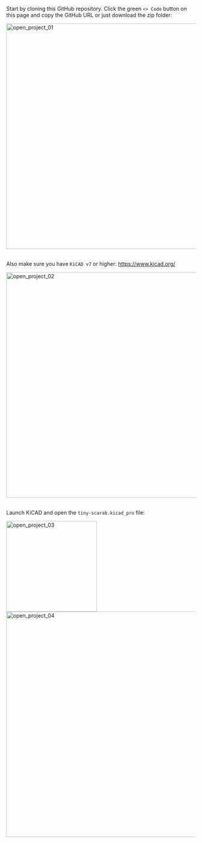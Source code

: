 Start by cloning this GitHub repository. Click the green `<> Code` button on this page and copy the GitHub URL or just download the zip folder:

<img width="600" alt="open_project_01" src="https://github.com/Embeetle/tiny-scarab/assets/19362684/fab913e1-ea29-4dd4-aa66-f0f0b9f83be5">

&nbsp;<br>
Also make sure you have `KiCAD v7` or higher:
<a href="https://www.kicad.org/" target="_blank">https://www.kicad.org/</a>

<img width="600" alt="open_project_02" src="https://github.com/Embeetle/tiny-scarab/assets/19362684/0ab25cf9-85d3-4214-8133-48aa22ff0085">

&nbsp;<br>
Launch KiCAD and open the `tiny-scarab.kicad_pro` file:

<img width="241" alt="open_project_03" src="https://github.com/Embeetle/tiny-scarab/assets/19362684/ffa0aa27-c5d4-4824-96ba-dc2bc075078c">

<img width="600" alt="open_project_04" src="https://github.com/Embeetle/tiny-scarab/assets/19362684/b7677b89-c82e-47fa-b9f4-43ae5d9fba96">
